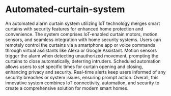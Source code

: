 # Automated-curtain-system
 An automated alarm curtain system utilizing IoT technology merges smart curtains with security features for enhanced home protection and convenience. The system comprises IoT-enabled curtain motors, motion sensors, and seamless integration with home security systems. Users can remotely control the curtains via a smartphone app or voice commands through virtual assistants like Alexa or Google Assistant. Motion sensors trigger the alarm when detecting unauthorized movement, prompting the curtains to close automatically, deterring intruders. Scheduled automation allows users to set specific times for curtain opening and closing, enhancing privacy and security. Real-time alerts keep users informed of any security breaches or system issues, ensuring prompt action. Overall, this innovative system combines IoT connectivity, automation, and security to create a comprehensive solution for modern smart homes.
